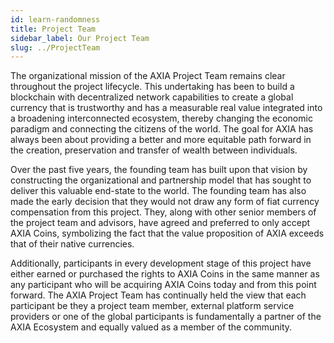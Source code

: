 ```yaml
---
id: learn-randomness
title: Project Team
sidebar_label: Our Project Team
slug: ../ProjectTeam
---
```


The organizational mission of the AXIA Project Team remains clear throughout the project lifecycle. This undertaking has been to build a blockchain with decentralized network capabilities to create a global currency that is trustworthy and has a measurable real value integrated into a broadening interconnected ecosystem, thereby changing the economic paradigm and connecting the citizens of the world. The goal for AXIA has always been about providing a better and more equitable path forward in the creation, preservation and transfer of wealth between individuals. 

Over the past five years, the founding team has built upon that vision by constructing the organizational and partnership model that has sought to deliver this valuable end-state to the world. The founding team has also made the early decision that they would not draw any form of fiat currency compensation from this project. They, along with other senior members of the project team and advisors, have agreed and preferred to only accept AXIA Coins, symbolizing the fact that the value proposition of AXIA exceeds that of their native currencies. 

Additionally, participants in every development stage of this project have either earned or purchased the rights to AXIA Coins in the same manner as any participant who will be acquiring AXIA Coins today and from this point forward. The AXIA Project Team has continually held the view that each participant be they a project team member, external platform service providers or one of the global participants is  fundamentally a partner of the AXIA Ecosystem and equally valued as a member of the community. 

